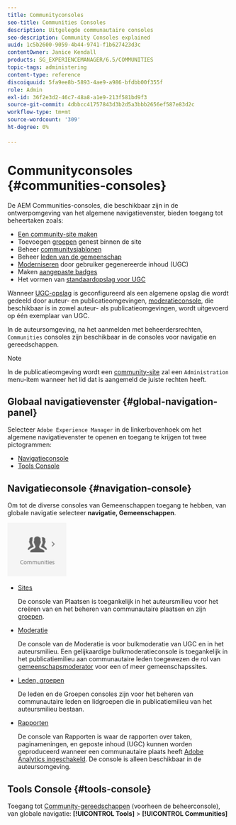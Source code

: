```yaml
---
title: Communityconsoles
seo-title: Communities Consoles
description: Uitgelegde communautaire consoles
seo-description: Community Consoles explained
uuid: 1c5b2600-9059-4b44-9741-f1b627423d3c
contentOwner: Janice Kendall
products: SG_EXPERIENCEMANAGER/6.5/COMMUNITIES
topic-tags: administering
content-type: reference
discoiquuid: 5fa9ee8b-5893-4ae9-a986-bfdbb00f355f
role: Admin
exl-id: 36f2e3d2-46c7-48a8-a1e9-213f581bd9f3
source-git-commit: 4dbbcc41757843d3b2d5a3bbb2656ef587e83d2c
workflow-type: tm+mt
source-wordcount: '309'
ht-degree: 0%

---
```


# Communityconsoles {#communities-consoles}

De AEM Communities-consoles, die beschikbaar zijn in de ontwerpomgeving van het algemene navigatievenster, bieden toegang tot beheertaken zoals:

* [Een community-site maken](sites-console.md)
* Toevoegen [groepen](groups.md) genest binnen de site
* Beheer [communitysjablonen](sites.md)
* Beheer [leden van de gemeenschap](members.md)
* [Moderniseren](moderate-ugc.md) door gebruiker gegenereerde inhoud (UGC)
* Maken [aangepaste badges](badges.md)
* Het vormen van [standaardopslag voor UGC](srp-config.md)

Wanneer [UGC-opslag](working-with-srp.md) is geconfigureerd als een algemene opslag die wordt gedeeld door auteur- en publicatieomgevingen, [moderatieconsole](moderation.md), die beschikbaar is in zowel auteur- als publicatieomgevingen, wordt uitgevoerd op één exemplaar van UGC.

In de auteursomgeving, na het aanmelden met beheerdersrechten, `Communities` consoles zijn beschikbaar in de consoles voor navigatie en gereedschappen.

>[!NOTE]
>
>In de publicatieomgeving wordt een [community-site](sites-console.md) zal een `Administration` menu-item wanneer het lid dat is aangemeld de juiste rechten heeft.

## Globaal navigatievenster {#global-navigation-panel}

Selecteer `Adobe Experience Manager` in de linkerbovenhoek om het algemene navigatievenster te openen en toegang te krijgen tot twee pictogrammen:

* [Navigatieconsole](#navigation-console)
* [Tools Console](tools.md)

## Navigatieconsole {#navigation-console}

Om tot de diverse consoles van Gemeenschappen toegang te hebben, van globale navigatie selecteer **navigatie, Gemeenschappen**.

![gemeenschappen](assets/communities.png)

* [Sites](sites-console.md)

   De console van Plaatsen is toegankelijk in het auteursmilieu voor het creëren van en het beheren van communautaire plaatsen en zijn [groepen](groups.md).

* [Moderatie](moderation.md)

   De console van de Moderatie is voor bulkmoderatie van UGC en in het auteursmilieu. Een gelijkaardige bulkmoderatieconsole is toegankelijk in het publicatiemilieu aan communautaire leden toegewezen de rol van [gemeenschapsmoderator](users.md#publishenvironmentusersandgroups) voor een of meer gemeenschapssites.

* [Leden, groepen](members.md)

   De leden en de Groepen consoles zijn voor het beheren van communautaire leden en lidgroepen die in publicatiemilieu van het auteursmilieu bestaan.

* [Rapporten](reports.md)

   De console van Rapporten is waar de rapporten over taken, paginameningen, en geposte inhoud (UGC) kunnen worden geproduceerd wanneer een communautaire plaats heeft [Adobe Analytics ingeschakeld](sites-console.md#analytics). De console is alleen beschikbaar in de auteursomgeving.

## Tools Console {#tools-console}

Toegang tot [Community-gereedschappen](tools.md) (voorheen de beheerconsole), van globale navigatie: **[!UICONTROL Tools]** > **[!UICONTROL Communities]**
